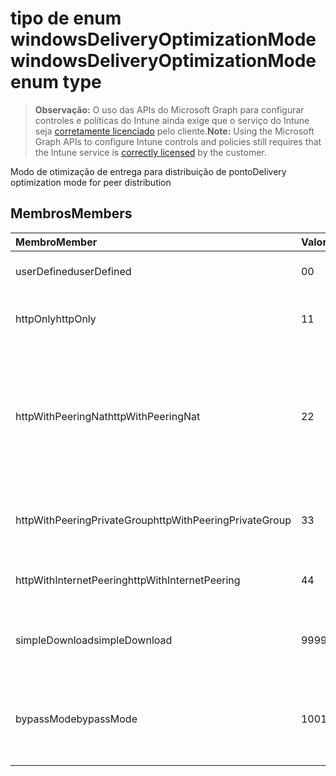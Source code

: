 # <a name="windowsdeliveryoptimizationmode-enum-type"></a><span data-ttu-id="7b7fe-101">tipo de enum windowsDeliveryOptimizationMode</span><span class="sxs-lookup"><span data-stu-id="7b7fe-101">windowsDeliveryOptimizationMode enum type</span></span>

> <span data-ttu-id="7b7fe-102">**Observação:** O uso das APIs do Microsoft Graph para configurar controles e políticas do Intune ainda exige que o serviço do Intune seja [corretamente licenciado](https://go.microsoft.com/fwlink/?linkid=839381) pelo cliente.</span><span class="sxs-lookup"><span data-stu-id="7b7fe-102">**Note:** Using the Microsoft Graph APIs to configure Intune controls and policies still requires that the Intune service is [correctly licensed](https://go.microsoft.com/fwlink/?linkid=839381) by the customer.</span></span>

<span data-ttu-id="7b7fe-103">Modo de otimização de entrega para distribuição de ponto</span><span class="sxs-lookup"><span data-stu-id="7b7fe-103">Delivery optimization mode for peer distribution</span></span>
## <a name="members"></a><span data-ttu-id="7b7fe-104">Membros</span><span class="sxs-lookup"><span data-stu-id="7b7fe-104">Members</span></span>
|<span data-ttu-id="7b7fe-105">Membro</span><span class="sxs-lookup"><span data-stu-id="7b7fe-105">Member</span></span>|<span data-ttu-id="7b7fe-106">Valor</span><span class="sxs-lookup"><span data-stu-id="7b7fe-106">Value</span></span>|<span data-ttu-id="7b7fe-107">Descrição</span><span class="sxs-lookup"><span data-stu-id="7b7fe-107">Description</span></span>|
|:---|:---|:---|
|<span data-ttu-id="7b7fe-108">userDefined</span><span class="sxs-lookup"><span data-stu-id="7b7fe-108">userDefined</span></span>|<span data-ttu-id="7b7fe-109">0</span><span class="sxs-lookup"><span data-stu-id="7b7fe-109">0</span></span>|<span data-ttu-id="7b7fe-110">Permitir que o usuário pode definir.</span><span class="sxs-lookup"><span data-stu-id="7b7fe-110">Allow the user to set.</span></span>|
|<span data-ttu-id="7b7fe-111">httpOnly</span><span class="sxs-lookup"><span data-stu-id="7b7fe-111">httpOnly</span></span>|<span data-ttu-id="7b7fe-112">1</span><span class="sxs-lookup"><span data-stu-id="7b7fe-112">1</span></span>|<span data-ttu-id="7b7fe-113">HTTP apenas, nenhuma correspondência</span><span class="sxs-lookup"><span data-stu-id="7b7fe-113">HTTP only, no peering</span></span>|
|<span data-ttu-id="7b7fe-114">httpWithPeeringNat</span><span class="sxs-lookup"><span data-stu-id="7b7fe-114">httpWithPeeringNat</span></span>|<span data-ttu-id="7b7fe-115">2</span><span class="sxs-lookup"><span data-stu-id="7b7fe-115">2</span></span>|<span data-ttu-id="7b7fe-116">Padrão do sistema operacional – Http misturados com correspondência atrás do mesmo conversor de endereços de rede</span><span class="sxs-lookup"><span data-stu-id="7b7fe-116">OS default – Http blended with peering behind the same network address translator</span></span>|
|<span data-ttu-id="7b7fe-117">httpWithPeeringPrivateGroup</span><span class="sxs-lookup"><span data-stu-id="7b7fe-117">httpWithPeeringPrivateGroup</span></span>|<span data-ttu-id="7b7fe-118">3</span><span class="sxs-lookup"><span data-stu-id="7b7fe-118">3</span></span>|<span data-ttu-id="7b7fe-119">HTTP misturados com correspondência entre um grupo privado</span><span class="sxs-lookup"><span data-stu-id="7b7fe-119">HTTP blended with peering across a private group</span></span>|
|<span data-ttu-id="7b7fe-120">httpWithInternetPeering</span><span class="sxs-lookup"><span data-stu-id="7b7fe-120">httpWithInternetPeering</span></span>|<span data-ttu-id="7b7fe-121">4</span><span class="sxs-lookup"><span data-stu-id="7b7fe-121">4</span></span>|<span data-ttu-id="7b7fe-122">HTTP misturado com correspondência de Internet</span><span class="sxs-lookup"><span data-stu-id="7b7fe-122">HTTP blended with Internet peering</span></span>|
|<span data-ttu-id="7b7fe-123">simpleDownload</span><span class="sxs-lookup"><span data-stu-id="7b7fe-123">simpleDownload</span></span>|<span data-ttu-id="7b7fe-124">99</span><span class="sxs-lookup"><span data-stu-id="7b7fe-124">99</span></span>|<span data-ttu-id="7b7fe-125">Modo de download simples com nenhuma correspondência</span><span class="sxs-lookup"><span data-stu-id="7b7fe-125">Simple download mode with no peering</span></span>|
|<span data-ttu-id="7b7fe-126">bypassMode</span><span class="sxs-lookup"><span data-stu-id="7b7fe-126">bypassMode</span></span>|<span data-ttu-id="7b7fe-127">100</span><span class="sxs-lookup"><span data-stu-id="7b7fe-127">100</span></span>|<span data-ttu-id="7b7fe-128">Modo de desvio.</span><span class="sxs-lookup"><span data-stu-id="7b7fe-128">Bypass mode.</span></span> <span data-ttu-id="7b7fe-129">Não use a otimização de entrega e usar o BITS</span><span class="sxs-lookup"><span data-stu-id="7b7fe-129">Do not use Delivery Optimization and use BITS instead</span></span>|



